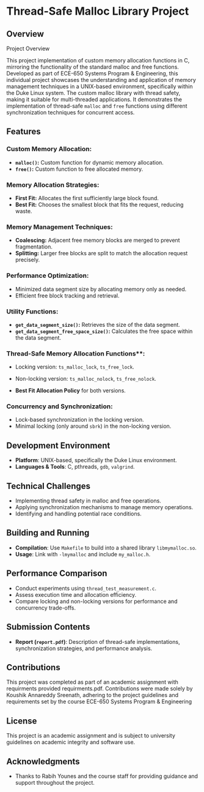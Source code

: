 # Thread-Safe Malloc Library Project

## Overview

Project Overview

This project implementation of custom memory allocation functions in C, mirroring the functionality of the standard malloc and free functions. Developed as part of ECE-650 Systems Program & Engineering, this individual project showcases the understanding and application of memory management techniques in a UNIX-based environment, specifically within the Duke Linux system. The custom malloc library with thread safety, making it suitable for multi-threaded applications. It demonstrates the implementation of thread-safe `malloc` and `free` functions using different synchronization techniques for concurrent access.

## Features

### Custom Memory Allocation:
- **`malloc()`:** Custom function for dynamic memory allocation.
- **`free()`:** Custom function to free allocated memory.

### Memory Allocation Strategies:
- **First Fit:** Allocates the first sufficiently large block found.
- **Best Fit:** Chooses the smallest block that fits the request, reducing waste.

### Memory Management Techniques:
- **Coalescing:** Adjacent free memory blocks are merged to prevent fragmentation.
- **Splitting:** Larger free blocks are split to match the allocation request precisely.

### Performance Optimization:
- Minimized data segment size by allocating memory only as needed.
- Efficient free block tracking and retrieval.

### Utility Functions:
- **`get_data_segment_size()`:** Retrieves the size of the data segment.
- **`get_data_segment_free_space_size()`:** Calculates the free space within the data segment.

### Thread-Safe Memory Allocation Functions**:
- Locking version: `ts_malloc_lock`, `ts_free_lock`.
- Non-locking version: `ts_malloc_nolock`, `ts_free_nolock`.
  
- **Best Fit Allocation Policy** for both versions.

### **Concurrency and Synchronization**:
- Lock-based synchronization in the locking version.
- Minimal locking (only around `sbrk`) in the non-locking version.

## Development Environment

- **Platform**: UNIX-based, specifically the Duke Linux environment.
- **Languages & Tools**: C, pthreads, `gdb`, `valgrind`.

## Technical Challenges

- Implementing thread safety in malloc and free operations.
- Applying synchronization mechanisms to manage memory operations.
- Identifying and handling potential race conditions.

## Building and Running

- **Compilation**: Use `Makefile` to build into a shared library `libmymalloc.so`.
- **Usage**: Link with `-lmymalloc` and include `my_malloc.h`.

## Performance Comparison

- Conduct experiments using `thread_test_measurement.c`.
- Assess execution time and allocation efficiency.
- Compare locking and non-locking versions for performance and concurrency trade-offs.

## Submission Contents

- **Report (`report.pdf`)**: Description of thread-safe implementations, synchronization strategies, and performance analysis.

## Contributions

This project was completed as part of an academic assignment with requirments provided requirments.pdf. Contributions were made solely by Koushik Annareddy Sreenath, adhering to the project guidelines and requirements set by the course ECE-650 Systems Program & Engineering

## License

This project is an academic assignment and is subject to university guidelines on academic integrity and software use.

## Acknowledgments

- Thanks to Rabih Younes and the course staff for providing guidance and support throughout the project.


